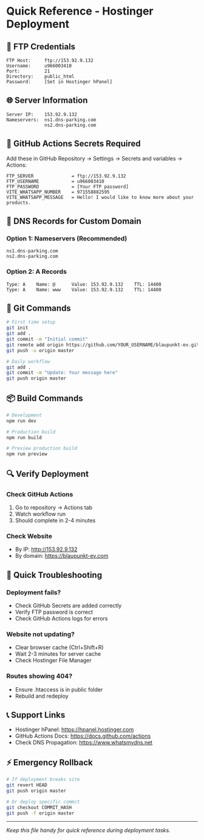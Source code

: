 # Quick Reference - Hostinger Deployment

## 🔑 FTP Credentials

```
FTP Host:     ftp://153.92.9.132
Username:     u966003410
Port:         21
Directory:    public_html
Password:     [Set in Hostinger hPanel]
```

## 🌐 Server Information

```
Server IP:    153.92.9.132
Nameservers:  ns1.dns-parking.com
              ns2.dns-parking.com
```

## 🚀 GitHub Actions Secrets Required

Add these in GitHub Repository → Settings → Secrets and variables → Actions:

```
FTP_SERVER              = ftp://153.92.9.132
FTP_USERNAME            = u966003410
FTP_PASSWORD            = [Your FTP password]
VITE_WHATSAPP_NUMBER    = 971558882595
VITE_WHATSAPP_MESSAGE   = Hello! I would like to know more about your products.
```

## 📝 DNS Records for Custom Domain

### Option 1: Nameservers (Recommended)
```
ns1.dns-parking.com
ns2.dns-parking.com
```

### Option 2: A Records
```
Type: A    Name: @      Value: 153.92.9.132    TTL: 14400
Type: A    Name: www    Value: 153.92.9.132    TTL: 14400
```

## 🔄 Git Commands

```bash
# First time setup
git init
git add .
git commit -m "Initial commit"
git remote add origin https://github.com/YOUR_USERNAME/blaupunkt-ev.git
git push -u origin master

# Daily workflow
git add .
git commit -m "Update: Your message here"
git push origin master
```

## 📦 Build Commands

```bash
# Development
npm run dev

# Production build
npm run build

# Preview production build
npm run preview
```

## 🔍 Verify Deployment

### Check GitHub Actions
1. Go to repository → Actions tab
2. Watch workflow run
3. Should complete in 2-4 minutes

### Check Website
- By IP: http://153.92.9.132
- By domain: https://blaupunkt-ev.com

## 🐛 Quick Troubleshooting

### Deployment fails?
- Check GitHub Secrets are added correctly
- Verify FTP password is correct
- Check GitHub Actions logs for errors

### Website not updating?
- Clear browser cache (Ctrl+Shift+R)
- Wait 2-3 minutes for server cache
- Check Hostinger File Manager

### Routes showing 404?
- Ensure .htaccess is in public folder
- Rebuild and redeploy

## 📞 Support Links

- Hostinger hPanel: https://hpanel.hostinger.com
- GitHub Actions Docs: https://docs.github.com/actions
- Check DNS Propagation: https://www.whatsmydns.net

## ⚡ Emergency Rollback

```bash
# If deployment breaks site
git revert HEAD
git push origin master

# Or deploy specific commit
git checkout COMMIT_HASH
git push -f origin master
```

---

*Keep this file handy for quick reference during deployment tasks.*
